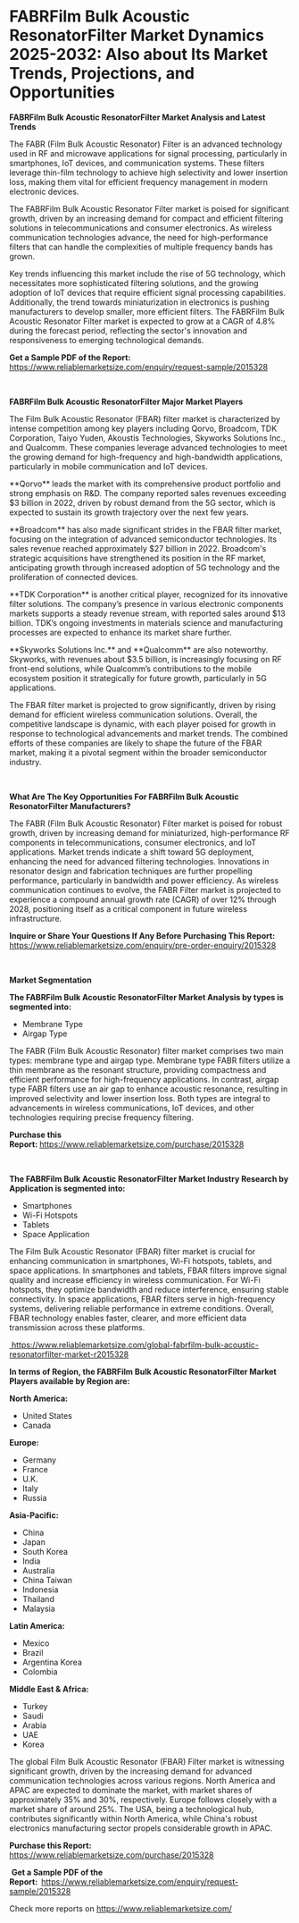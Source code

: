 <p><h1>FABRFilm Bulk Acoustic ResonatorFilter Market Dynamics 2025-2032: Also about Its Market Trends, Projections, and Opportunities</h1></p><p><strong>FABRFilm Bulk Acoustic ResonatorFilter Market Analysis and Latest Trends</strong></p>
<p><p>The FABR (Film Bulk Acoustic Resonator) Filter is an advanced technology used in RF and microwave applications for signal processing, particularly in smartphones, IoT devices, and communication systems. These filters leverage thin-film technology to achieve high selectivity and lower insertion loss, making them vital for efficient frequency management in modern electronic devices.</p><p>The FABRFilm Bulk Acoustic Resonator Filter market is poised for significant growth, driven by an increasing demand for compact and efficient filtering solutions in telecommunications and consumer electronics. As wireless communication technologies advance, the need for high-performance filters that can handle the complexities of multiple frequency bands has grown.</p><p>Key trends influencing this market include the rise of 5G technology, which necessitates more sophisticated filtering solutions, and the growing adoption of IoT devices that require efficient signal processing capabilities. Additionally, the trend towards miniaturization in electronics is pushing manufacturers to develop smaller, more efficient filters. The FABRFilm Bulk Acoustic Resonator Filter market is expected to grow at a CAGR of 4.8% during the forecast period, reflecting the sector's innovation and responsiveness to emerging technological demands.</p></p>
<p><strong>Get a Sample PDF of the Report:&nbsp;</strong> <a href="https://www.reliablemarketsize.com/enquiry/request-sample/2015328?utm_campaign=1996&utm_medium=2&utm_source=Github&utm_content=ia&utm_term=17012025&utm_id=fabrfilm-bulk-acoustic-resonatorfilter">https://www.reliablemarketsize.com/enquiry/request-sample/2015328</a></p>
<p>&nbsp;</p>
<p><strong>FABRFilm Bulk Acoustic ResonatorFilter Major Market Players</strong></p>
<p><p>The Film Bulk Acoustic Resonator (FBAR) filter market is characterized by intense competition among key players including Qorvo, Broadcom, TDK Corporation, Taiyo Yuden, Akoustis Technologies, Skyworks Solutions Inc., and Qualcomm. These companies leverage advanced technologies to meet the growing demand for high-frequency and high-bandwidth applications, particularly in mobile communication and IoT devices.</p><p>**Qorvo** leads the market with its comprehensive product portfolio and strong emphasis on R&D. The company reported sales revenues exceeding $3 billion in 2022, driven by robust demand from the 5G sector, which is expected to sustain its growth trajectory over the next few years.</p><p>**Broadcom** has also made significant strides in the FBAR filter market, focusing on the integration of advanced semiconductor technologies. Its sales revenue reached approximately $27 billion in 2022. Broadcom's strategic acquisitions have strengthened its position in the RF market, anticipating growth through increased adoption of 5G technology and the proliferation of connected devices.</p><p>**TDK Corporation** is another critical player, recognized for its innovative filter solutions. The company’s presence in various electronic components markets supports a steady revenue stream, with reported sales around $13 billion. TDK’s ongoing investments in materials science and manufacturing processes are expected to enhance its market share further.</p><p>**Skyworks Solutions Inc.** and **Qualcomm** are also noteworthy. Skyworks, with revenues about $3.5 billion, is increasingly focusing on RF front-end solutions, while Qualcomm’s contributions to the mobile ecosystem position it strategically for future growth, particularly in 5G applications.</p><p>The FBAR filter market is projected to grow significantly, driven by rising demand for efficient wireless communication solutions. Overall, the competitive landscape is dynamic, with each player poised for growth in response to technological advancements and market trends. The combined efforts of these companies are likely to shape the future of the FBAR market, making it a pivotal segment within the broader semiconductor industry.</p></p>
<p>&nbsp;</p>
<p><strong>What Are The Key Opportunities For FABRFilm Bulk Acoustic ResonatorFilter Manufacturers?</strong></p>
<p><p>The FABR (Film Bulk Acoustic Resonator) Filter market is poised for robust growth, driven by increasing demand for miniaturized, high-performance RF components in telecommunications, consumer electronics, and IoT applications. Market trends indicate a shift toward 5G deployment, enhancing the need for advanced filtering technologies. Innovations in resonator design and fabrication techniques are further propelling performance, particularly in bandwidth and power efficiency. As wireless communication continues to evolve, the FABR Filter market is projected to experience a compound annual growth rate (CAGR) of over 12% through 2028, positioning itself as a critical component in future wireless infrastructure.</p></p>
<p><strong>Inquire or Share Your Questions If Any Before Purchasing This Report:</strong> <a href="https://www.reliablemarketsize.com/enquiry/pre-order-enquiry/2015328?utm_campaign=1996&utm_medium=2&utm_source=Github&utm_content=ia&utm_term=17012025&utm_id=fabrfilm-bulk-acoustic-resonatorfilter">https://www.reliablemarketsize.com/enquiry/pre-order-enquiry/2015328</a></p>
<p>&nbsp;</p>
<p><strong>Market Segmentation</strong></p>
<p><strong>The FABRFilm Bulk Acoustic ResonatorFilter Market Analysis by types is segmented into:</strong></p>
<p><ul><li>Membrane Type</li><li>Airgap Type</li></ul></p>
<p><p>The FABR (Film Bulk Acoustic Resonator) filter market comprises two main types: membrane type and airgap type. Membrane type FABR filters utilize a thin membrane as the resonant structure, providing compactness and efficient performance for high-frequency applications. In contrast, airgap type FABR filters use an air gap to enhance acoustic resonance, resulting in improved selectivity and lower insertion loss. Both types are integral to advancements in wireless communications, IoT devices, and other technologies requiring precise frequency filtering.</p></p>
<p><strong>Purchase this Report:&nbsp;</strong><a href="https://www.reliablemarketsize.com/purchase/2015328?utm_campaign=1996&utm_medium=2&utm_source=Github&utm_content=ia&utm_term=17012025&utm_id=fabrfilm-bulk-acoustic-resonatorfilter">https://www.reliablemarketsize.com/purchase/2015328</a></p>
<p>&nbsp;</p>
<p><strong>The FABRFilm Bulk Acoustic ResonatorFilter Market Industry Research by Application is segmented into:</strong></p>
<p><ul><li>Smartphones</li><li>Wi-Fi Hotspots</li><li>Tablets</li><li>Space Application</li></ul></p>
<p><p>The Film Bulk Acoustic Resonator (FBAR) filter market is crucial for enhancing communication in smartphones, Wi-Fi hotspots, tablets, and space applications. In smartphones and tablets, FBAR filters improve signal quality and increase efficiency in wireless communication. For Wi-Fi hotspots, they optimize bandwidth and reduce interference, ensuring stable connectivity. In space applications, FBAR filters serve in high-frequency systems, delivering reliable performance in extreme conditions. Overall, FBAR technology enables faster, clearer, and more efficient data transmission across these platforms.</p></p>
<p><a href="https://www.reliablemarketsize.com/global-fabrfilm-bulk-acoustic-resonatorfilter-market-r2015328?utm_campaign=1996&utm_medium=2&utm_source=Github&utm_content=ia&utm_term=17012025&utm_id=fabrfilm-bulk-acoustic-resonatorfilter">&nbsp;https://www.reliablemarketsize.com/global-fabrfilm-bulk-acoustic-resonatorfilter-market-r2015328</a></p>
<p><strong>In terms of Region, the FABRFilm Bulk Acoustic ResonatorFilter Market Players available by Region are:</strong></p>
<p>
    <p> <strong> North America: </strong>
        <ul>
            <li>United States</li>
            <li>Canada</li>
        </ul>
        </p> 
    <p> <strong> Europe: </strong>
        <ul>
            <li>Germany</li>
            <li>France</li>
            <li>U.K.</li>
            <li>Italy</li>
            <li>Russia</li>
        </ul>
        </p> 
    <p> <strong> Asia-Pacific: </strong>
        <ul>
            <li>China</li>
            <li>Japan</li>
            <li>South Korea</li>
            <li>India</li>
            <li>Australia</li>
            <li>China Taiwan</li>
            <li>Indonesia</li>
            <li>Thailand</li>
            <li>Malaysia</li>
        </ul>
        </p> 
    <p> <strong> Latin America: </strong>
        <ul>
            <li>Mexico</li>
            <li>Brazil</li>
            <li>Argentina Korea</li>
            <li>Colombia</li>
        </ul>
        </p> 
    <p> <strong> Middle East & Africa: </strong>
        <ul>
            <li>Turkey</li>
            <li>Saudi</li>
            <li>Arabia</li>
            <li>UAE</li>
            <li>Korea</li>
        </ul>
    </p>
    </p>
<p><p>The global Film Bulk Acoustic Resonator (FBAR) Filter market is witnessing significant growth, driven by the increasing demand for advanced communication technologies across various regions. North America and APAC are expected to dominate the market, with market shares of approximately 35% and 30%, respectively. Europe follows closely with a market share of around 25%. The USA, being a technological hub, contributes significantly within North America, while China's robust electronics manufacturing sector propels considerable growth in APAC.</p></p>
<p><strong>Purchase this Report: </strong><a href="https://www.reliablemarketsize.com/purchase/2015328?utm_campaign=1996&utm_medium=2&utm_source=Github&utm_content=ia&utm_term=17012025&utm_id=fabrfilm-bulk-acoustic-resonatorfilter">https://www.reliablemarketsize.com/purchase/2015328</a></p>
<p>&nbsp;<strong>Get a Sample PDF of the Report:&nbsp;&nbsp;</strong><a href="https://www.reliablemarketsize.com/enquiry/request-sample/2015328?utm_campaign=1996&utm_medium=2&utm_source=Github&utm_content=ia&utm_term=17012025&utm_id=fabrfilm-bulk-acoustic-resonatorfilter">https://www.reliablemarketsize.com/enquiry/request-sample/2015328</a></p>
<p><strong></strong></p>
<p>Check more reports on <a href="https://www.reliablemarketsize.com/?utm_campaign=1996&utm_medium=2&utm_source=Github&utm_content=ia&utm_term=17012025&utm_id=fabrfilm-bulk-acoustic-resonatorfilter">https://www.reliablemarketsize.com/</a></p>